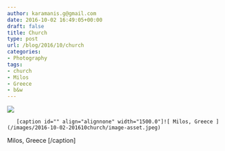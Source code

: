 ```yaml
---
author: karamanis.g@gmail.com
date: 2016-10-02 16:49:05+00:00
draft: false
title: Church
type: post
url: /blog/2016/10/church
categories:
- Photography
tags:
- church
- Milos
- Greece
- b&w
---
```


![](/images/2016-10-02-201610church/image-asset.jpeg)

  


  
       [caption id="" align="alignnone" width="1500.0"]![ Milos, Greece ](/images/2016-10-02-201610church/image-asset.jpeg)
 Milos, Greece [/caption]
